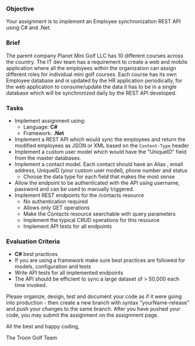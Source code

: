 ### Objective

Your assignment is to implement an Employee synchronization REST API using C# and .Net.

### Brief

The parent company Planet Mini Golf LLC has 10 different courses across the country. The IT dev team has a requirement to create a web and mobile application where all the employees within the organization can assign different roles for individual mini golf courses. Each course has its own Employee database and is updated by the HR application periodically, for the web application to consume/update the data it has to be in a single database which will be synchronized daily by the REST API developed. 

### Tasks

-   Implement assignment using:
    -   Language: **C#**
    -   Framework: **.Net**
-   Implement a REST API which would sync the employees and return the modified employees as JSON or XML based on the `Content-Type` header
-   Implement a custom user model which would have the "UniqueID" field from the master databases. 
-   Implement a contact model. Each contact should have an Alias , email address, UniqueID (your custom user model), phone number and status
    -   Choose the data type for each field that makes the most sense
-   Allow the endpoint to be authenticated with the API using username, password and can be used to manually triggered. 
-   Implement REST endpoints for the /contacts resource
    -   No authentication required
    -   Allows only GET operations
    -   Make the Contacts resource searchable with query parameters
    -   Implement the typical CRUD operations for this resource    
    -   Implement API tests for all endpoints

### Evaluation Criteria

-   **C#** best practices
-   If you are using a framework make sure best practices are followed for models, configuration and tests
-   Write API tests for all implemented endpoints
-   The API should be efficient to sync a large dataset of > 50,000 each time invoked. 

Please organize, design, test and document your code as if it were
going into production - then create a new branch with syntax "yourName-release" and push your changes to the same branch. After you have pushed your code, you may submit the assignment on the assignment page.

All the best and happy coding,

The Troon Golf Team
